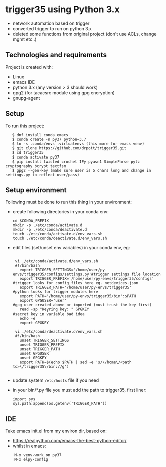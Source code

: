# trigger35 using Python 3.x
* network automation based on trigger
* converted trigger to run on python 3.x
* deleted some functions from original project (don't use ACLs, change mgmt etc..)

## Technologies and requirements
Project is created with:
* Linux
* emacs IDE
* python 3.x (any version > 3 should work)
* gpg2 (for tacacsrc module using gpg encryption)
* gnupg-agent

## Setup
To run this project:
```
   $ dnf install conda emacs
   $ conda create -n py37 python=3.7
   $ ln -s .conda/envs .virtualenvs (this more for emacs venv)
   $ git clone https://github.com/drpott/trigger35.git
   $ cd trigger35
   $ conda activate py37
   $ pip install twisted crochet IPy pyasn1 SimpleParse pytz cryptography bcrypt textfsm
   $ gpg2 --gen-key (make sure user is 5 chars long and change in settings.py to reflect user/pass)
```

## Setup environment
Following must be done to run this thing in your environment:
* create following directories in your conda env:
     ```
     cd $CONDA_PREFIX
     mkdir -p ./etc/conda/activate.d
     mkdir -p ./etc/conda/deactivate.d
     touch ./etc/conda/activate.d/env_vars.sh
     touch ./etc/conda/deactivate.d/env_vars.sh
     ```
     
* edit files (set/unset env variables) in your conda env, eg:
     ```
      
      vi ./etc/conda/activate.d/env_vars.sh
      #!/bin/bash
        export TRIGGER_SETTINGS='/home/user/py-envs/trigger35/configs/settings.py'#trigger settings file location
        export TRIGGER_PREFIX='/home/user/py-envs/trigger35/configs'              #trigger looks for config files here eg. netdevices.json
        export TRIGGER_PATH='/home/user/py-envs/trigger35'                        #python looks for trigger modules here
        export PATH='/home/user/py-envs/trigger35/bin':$PATH         
        export GPGUSER='user'                                                     #gpg user created above or imported (must trust the key first)
        read -sp "Keyring key: " GPGKEY                                                 #secret key in variable bad idea
        echo -e
        export GPGKEY

      vi ./etc/conda/deactivate.d/env_vars.sh
      #!/bin/bash
        unset TRIGGER_SETTINGS
        unset TRIGGER_PREFIX
        unset TRIGGER_PATH
        unset GPGUSER
        unset GPGKEY
        export PATH=$(echo $PATH | sed -e 's/\/home\/<path to>\/trigger35\/bin://g')
							
     ```

* update system ```/etc/hosts``` file if you need

* in your bin/*.py file you must add the path to trigger35, first liner:
     ```
     import sys
     sys.path.append(os.getenv('TRIGGER_PATH'))
     ````

## IDE
Take emacs init.el from my environ dir, based on:
* https://realpython.com/emacs-the-best-python-editor/
* whilst in emacs:
```
    M-x venv-work on py37
    M-x elpy-config
```